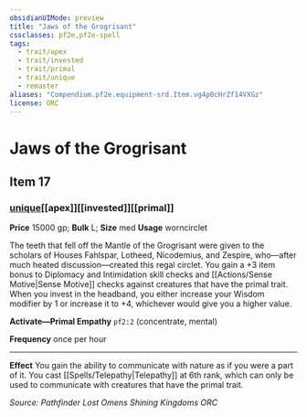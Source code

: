 ```yaml
---
obsidianUIMode: preview
title: "Jaws of the Grogrisant"
cssclasses: pf2e,pf2e-spell
tags:
  - trait/apex
  - trait/invested
  - trait/primal
  - trait/unique
  - remaster
aliases: "Compendium.pf2e.equipment-srd.Item.vg4p0cHrZf14VXGz"
license: ORC
---
```

# Jaws of the Grogrisant
## Item 17
### [unique](unique "Unique Rarity Trait")[[apex]][[invested]][[primal]]


**Price** 15000 gp; 
**Bulk** L; **Size** med
**Usage** worncirclet

The teeth that fell off the Mantle of the Grogrisant were given to the scholars of Houses Fahlspar, Lotheed, Nicodemius, and Zespire, who—after much heated discussion—created this regal circlet. You gain a +3 item bonus to Diplomacy and Intimidation skill checks and [[Actions/Sense Motive|Sense Motive]] checks against creatures that have the primal trait. When you invest in the headband, you either increase your Wisdom modifier by 1 or increase it to +4, whichever would give you a higher value.

**Activate—Primal Empathy** `pf2:2` (concentrate, mental)

**Frequency** once per hour

* * *

**Effect** You gain the ability to communicate with nature as if you were a part of it. You cast [[Spells/Telepathy|Telepathy]] at 6th rank, which can only be used to communicate with creatures that have the primal trait.

*Source: Pathfinder Lost Omens Shining Kingdoms*
*ORC*
